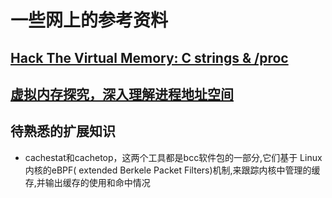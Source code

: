 # 一些网上的参考资料


## [Hack The Virtual Memory: C strings & /proc](https://blog.holbertonschool.com/hack-the-virtual-memory-c-strings-proc/)
## [虚拟内存探究，深入理解进程地址空间](blog.coderhuo.tech/2017/10/19/Virtual_Memory_summary/)

## 待熟悉的扩展知识

* cachestat和cachetop，这两个工具都是bcc软件包的一部分,它们基于 Linux内核的eBPF( extended Berkele Packet Filters)机制,来跟踪内核中管理的缓存,并输出缓存的使用和命中情况
